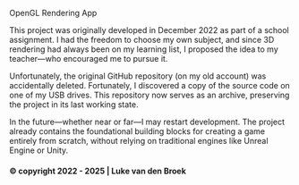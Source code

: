 OpenGL Rendering App

This project was originally developed in December 2022 as part of a school assignment. I had the freedom to choose my own subject, and since 3D rendering had always been on my learning list, I proposed the idea to my teacher—who encouraged me to pursue it.

Unfortunately, the original GitHub repository (on my old account) was accidentally deleted. Fortunately, I discovered a copy of the source code on one of my USB drives. This repository now serves as an archive, preserving the project in its last working state.

In the future—whether near or far—I may restart development. The project already contains the foundational building blocks for creating a game entirely from scratch, without relying on traditional engines like Unreal Engine or Unity.

#### © copyright 2022 - 2025 | Luke van den Broek
